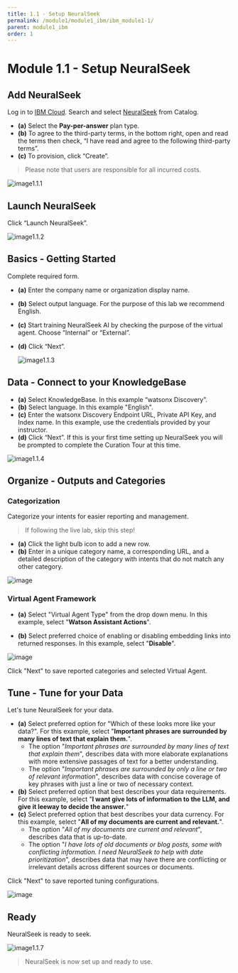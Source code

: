 ```yaml
---
title: 1.1 - Setup NeuralSeek
permalink: /module1/module1_ibm/ibm_module1-1/
parent: module1_ibm
order: 1
---
```


# Module 1.1 - Setup NeuralSeek

## Add NeuralSeek

Log in to [IBM Cloud](https://cloud.ibm.com/login?cm_sp=ibmdev-_-developer-_-trial&_gl=1*1odtrhw*_ga*NTM2NzU0MTk0LjE2OTY1MjE4NDQ.*_ga_FYECCCS21D*MTY5Njg2NzU0Ni41LjEuMTY5Njg2ODg5OS4wLjAuMA..). Search and select [NeuralSeek](https://cloud.ibm.com/catalog/services/neuralseek?cm_sp=ibmdev-_-developer-_-trial) from Catalog. 
- **(a)** Select the **Pay-per-answer** plan type. 
- **(b)** To agree to the third-party terms, in the bottom right, open and read the terms then check, “I have read and agree to the following third-party terms”. 
- **(c)** To provision, click “Create”.

> Please note that users are responsible for all incurred costs.

![image1.1.1](images/image1.1.1_updated.png)

## Launch NeuralSeek

Click “Launch NeuralSeek”.

![image1.1.2](images/image1.1.2.png)

## Basics - Getting Started

Complete required form. 
- **(a)** Enter the company name or organization display name.
- **(b)** Select output language. For the purpose of this lab we recommend English. 
- **(c)** Start training NeuralSeek AI by checking the purpose of the virtual agent. Choose “Internal” or “External”.
- **(d)** Click “Next”.

  ![image1.1.3](images/image1.1.3.png)

## Data - Connect to your KnowledgeBase

- **(a)** Select KnowledgeBase. In this example “watsonx Discovery”.
- **(b)** Select language. In this example "English".
- **(c)** Enter the watsonx Discovery Endpoint URL, Private API Key, and Index name. In this example, use the credentials provided by your instructor. 
- **(d)** Click “Next”. If this is your first time setting up NeuralSeek you will be prompted to complete the Curation Tour at this time.

![image1.1.4](images/image1.1.4_updated.png)

## Organize - Outputs and Categories
### Categorization
Categorize your intents for easier reporting and management. 

> If following the live lab, skip this step! 

- **(a)** Click the light bulb icon to add a new row. 
- **(b)** Enter in a unique category name, a corresponding URL, and a detailed description of the category with intents that do not match any other category.

![image](images/ibm_002.png)

### Virtual Agent Framework
- **(a)** Select "Virtual Agent Type" from the drop down menu. In this example, select "**Watson Assistant Actions**".

- **(b)** Select preferred choice of enabling or disabling embedding links into returned responses. In this example, select "**Disable**". 

![image](images/ibm_001.png)

Click "Next" to save reported categories and selected Virtual Agent. 

## Tune - Tune for your Data

Let's tune NeuralSeek for your data.

- **(a)** Select preferred option for "Which of these looks more like your data?". For this example, select "**Important phrases are surrounded by many lines of text that explain them.**". 
    - The option "*Important phrases are surrounded by many lines of text that explain them*", describes data with more elaborate explanations with more extensive passages of text for a better understanding.  
    - The option "*Important phrases are surrounded by only a line or two of relevant information*", describes data with concise coverage of key phrases with just a line or two of necessary context. 
- **(b)** Select preferred option that best describes your data requirements. For this example, select "**I want give lots of information to the LLM, and give it leeway to decide the answer.**"
- **(c)** Select preferred option that best describes your data currency. For this example, select "**All of my documents are current and relevant.**". 
    - The option "*All of my documents are current and relevant*", describes data that is up-to-date.
    - The option "*I have lots of old documents or blog posts, some with conflicting information. I need NeuralSeek to help with date prioritization*", describes data that may have there are conflicting or irrelevant details across different sources or documents.

Click "Next" to save reported tuning configurations. 

![image](images/aws_007.png)

## Ready

NeuralSeek is ready to seek.

![image1.1.7](images/aws_008.png)

> NeuralSeek is now set up and ready to use. 